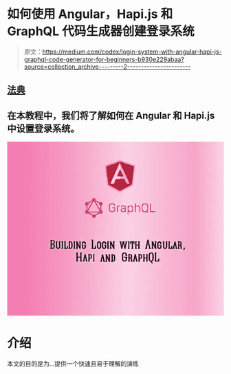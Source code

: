 # 如何使用 Angular，Hapi.js 和 GraphQL 代码生成器创建登录系统

> 原文：<https://medium.com/codex/login-system-with-angular-hapi-js-graphql-code-generator-for-beginners-b930e229abaa?source=collection_archive---------2----------------------->

## [法典](http://medium.com/codex)

## 在本教程中，我们将了解如何在 Angular 和 Hapi.js 中设置登录系统。

![](img/26830eb2cbe10e89a27985957b00d431.png)

# 介绍

本文的目的是为…提供一个快速且易于理解的演练
